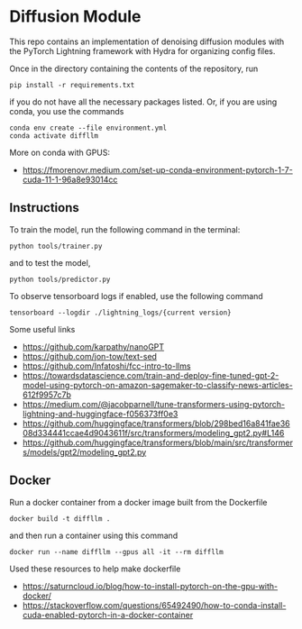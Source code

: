 # Diffusion Module

This repo contains an implementation of denoising diffusion modules with the PyTorch Lightning framework with Hydra for organizing config files.

Once in the directory containing the contents of the repository, run
```
pip install -r requirements.txt
```
if you do not have all the necessary packages listed. Or, if you are using conda, you use the commands

```
conda env create --file environment.yml
conda activate diffllm
```

More on conda with GPUS:
 - https://fmorenovr.medium.com/set-up-conda-environment-pytorch-1-7-cuda-11-1-96a8e93014cc

## Instructions 

To train the model, run the following command in the terminal:
```
python tools/trainer.py
```

and to test the model, 
```
python tools/predictor.py
```

To observe tensorboard logs if enabled, use the following command
```
tensorboard --logdir ./lightning_logs/{current version}
```

Some useful links
 - https://github.com/karpathy/nanoGPT
 - https://github.com/jon-tow/text-sed
 - https://github.com/Infatoshi/fcc-intro-to-llms
 - https://towardsdatascience.com/train-and-deploy-fine-tuned-gpt-2-model-using-pytorch-on-amazon-sagemaker-to-classify-news-articles-612f9957c7b
 - https://medium.com/@jacobparnell/tune-transformers-using-pytorch-lightning-and-huggingface-f056373ff0e3
 - https://github.com/huggingface/transformers/blob/298bed16a841fae3608d334441ccae4d9043611f/src/transformers/modeling_gpt2.py#L146
 - https://github.com/huggingface/transformers/blob/main/src/transformers/models/gpt2/modeling_gpt2.py
 


## Docker

Run a docker container from a docker image built from the Dockerfile  

```
docker build -t diffllm .
```

and then run a container using this command

```
docker run --name diffllm --gpus all -it --rm diffllm
```

Used these resources to help make dockerfile
 - https://saturncloud.io/blog/how-to-install-pytorch-on-the-gpu-with-docker/
 - https://stackoverflow.com/questions/65492490/how-to-conda-install-cuda-enabled-pytorch-in-a-docker-container

